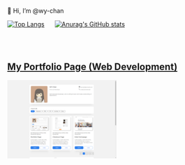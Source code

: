 👋 Hi, I’m @wy-chan

[![Top Langs](https://github-readme-stats.vercel.app/api/top-langs/?username=wy-chan&border_radius=5px&border_color=F7D3B3)](https://github.com/anuraghazra/github-readme-stats) &nbsp;&nbsp;&nbsp;&nbsp;&nbsp;[![Anurag's GitHub stats](https://github-readme-stats.vercel.app/api?username=wy-chan&border_radius=5px&border_color=9BEAD0)](https://github.com/anuraghazra/github-readme-stats)
   
<br>
<br>
<h2><a href="https://wy-chan.github.io/devchallenges_Portfolio/" target="_blank"> My Portfolio Page (Web Development)</a> </h2>

<a href="https://wy-chan.github.io/devchallenges_Portfolio/" target="_blank">
<img src="https://raw.githubusercontent.com/wy-chan/devchallenges_Portfolio/main/images/screenshot5.png" alt="screenshot" height="180" width="250">
</a>

<!---
wy-chan/wy-chan is a ✨ special ✨ repository because its `README.md` (this file) appears on your GitHub profile.
You can click the Preview link to take a look at your changes.
--->
